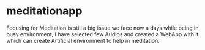 # meditationapp
Focusing for Meditation is still a big issue we face now a days while being in busy environment, I have selected few Audios and created a WebApp with it which can create Artificial environment to help in meditation.
